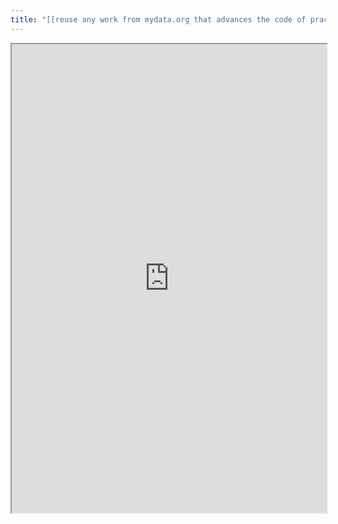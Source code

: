 ```yaml
---
title: "[[reuse any work from mydata.org that advances the code of practice and certification.  explore creating theme hub(s) for specific me2b tasks?   relationship between these two \"sibling" orgs is tbd on both sides]]"
---
```



<iframe height="750" width="100%" src="https://ewelton.github.io/ktest/wiki.html#%5B%5Breuse%20any%20work%20from%20mydata.org%20that%20advances%20the%20code%20of%20practice%20and%20certification.%20%20explore%20creating%20theme%20hub(s)%20for%20specific%20me2b%20tasks?%20%20%20relationship%20between%20these%20two%20%22sibling%22%20orgs%20is%20tbd%20on%20both%20sides%5D%5D"></iframe>
